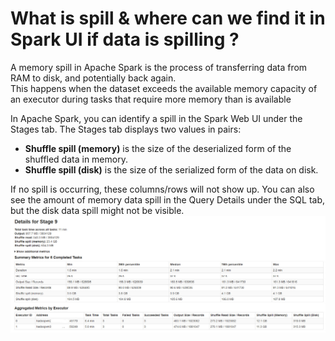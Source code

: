 # What is spill & where can we find it in Spark UI if data is spilling ?
A memory spill in Apache Spark is the process of transferring data from RAM to disk, and potentially back again.  
This happens when the dataset exceeds the available memory capacity of an executor during tasks that require more memory than is available

In Apache Spark, you can identify a spill in the Spark Web UI under the Stages tab. The Stages tab displays two values in pairs:  
- __Shuffle spill (memory)__ is the size of the deserialized form of the shuffled data in memory.
- __Shuffle spill (disk)__ is the size of the serialized form of the data on disk.  

If no spill is occurring, these columns/rows will not show up. You can also see the amount of memory data spill in the Query Details under the SQL tab, but the disk data spill might not be visible.
![img.png](images/Spill.png)